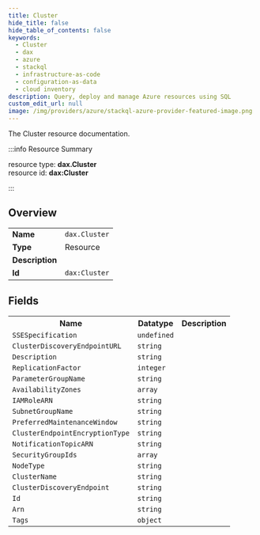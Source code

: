 ```yaml
---
title: Cluster
hide_title: false
hide_table_of_contents: false
keywords:
  - Cluster
  - dax
  - azure
  - stackql
  - infrastructure-as-code
  - configuration-as-data
  - cloud inventory
description: Query, deploy and manage Azure resources using SQL
custom_edit_url: null
image: /img/providers/azure/stackql-azure-provider-featured-image.png
---
```

The Cluster resource documentation.

:::info Resource Summary

<div class="row">
<div class="providerDocColumn">
<span>resource type:&nbsp;<b>dax.Cluster</b></span><br />
<span>resource id:&nbsp;<b>dax:Cluster</b></span><br />
</div>
</div>

:::

## Overview
<table><tbody>
<tr><td><b>Name</b></td><td><code>dax.Cluster</code></td></tr>
<tr><td><b>Type</b></td><td>Resource</td></tr>
<tr><td><b>Description</b></td><td></td></tr>
<tr><td><b>Id</b></td><td><code>dax:Cluster</code></td></tr>
</tbody></table>

## Fields
<table><tbody>
<tr><th>Name</th><th>Datatype</th><th>Description</th></tr>
<tr><td><code>SSESpecification</code></td><td><code>undefined</code></td><td></td></tr><tr><td><code>ClusterDiscoveryEndpointURL</code></td><td><code>string</code></td><td></td></tr><tr><td><code>Description</code></td><td><code>string</code></td><td></td></tr><tr><td><code>ReplicationFactor</code></td><td><code>integer</code></td><td></td></tr><tr><td><code>ParameterGroupName</code></td><td><code>string</code></td><td></td></tr><tr><td><code>AvailabilityZones</code></td><td><code>array</code></td><td></td></tr><tr><td><code>IAMRoleARN</code></td><td><code>string</code></td><td></td></tr><tr><td><code>SubnetGroupName</code></td><td><code>string</code></td><td></td></tr><tr><td><code>PreferredMaintenanceWindow</code></td><td><code>string</code></td><td></td></tr><tr><td><code>ClusterEndpointEncryptionType</code></td><td><code>string</code></td><td></td></tr><tr><td><code>NotificationTopicARN</code></td><td><code>string</code></td><td></td></tr><tr><td><code>SecurityGroupIds</code></td><td><code>array</code></td><td></td></tr><tr><td><code>NodeType</code></td><td><code>string</code></td><td></td></tr><tr><td><code>ClusterName</code></td><td><code>string</code></td><td></td></tr><tr><td><code>ClusterDiscoveryEndpoint</code></td><td><code>string</code></td><td></td></tr><tr><td><code>Id</code></td><td><code>string</code></td><td></td></tr><tr><td><code>Arn</code></td><td><code>string</code></td><td></td></tr><tr><td><code>Tags</code></td><td><code>object</code></td><td></td></tr>
</tbody></table>